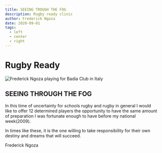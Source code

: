 ```yaml
---
title: SEEING TROUGH THE FOG
description: Rugby ready clinic
author: Frederick Ngoza
date: 2020-09-01
tags:
  - left
  - center
  - right
---
```

# Rugby Ready

![Frederick Ngoza playing for Badia Club in Italy](/static/img/screenshot_20200829-181629-1.jpg "Frederick Ngoza playing for Badia Club in Italy")

## SEEING THROUGH THE FOG

In this time of uncertainty for schools rugby and rugby in general I would like to offer 12 determined players the opportunity to have the same amount of preparation I was fortunate enough to have before my national week(2009).

In times like these, it is the one willing to take responsibility for their own destiny and dreams that will succeed.

Frederick Ngoza